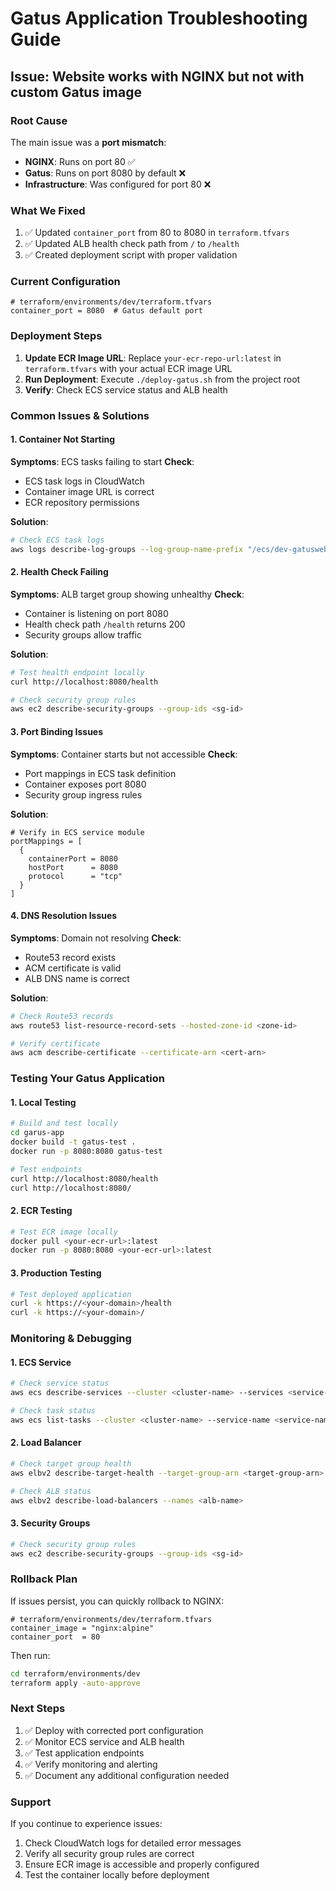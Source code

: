 # Gatus Application Troubleshooting Guide

## Issue: Website works with NGINX but not with custom Gatus image

### Root Cause
The main issue was a **port mismatch**:
- **NGINX**: Runs on port 80 ✅
- **Gatus**: Runs on port 8080 by default ❌
- **Infrastructure**: Was configured for port 80 ❌

### What We Fixed
1. ✅ Updated `container_port` from 80 to 8080 in `terraform.tfvars`
2. ✅ Updated ALB health check path from `/` to `/health`
3. ✅ Created deployment script with proper validation

### Current Configuration
```hcl
# terraform/environments/dev/terraform.tfvars
container_port = 8080  # Gatus default port
```

### Deployment Steps
1. **Update ECR Image URL**: Replace `your-ecr-repo-url:latest` in `terraform.tfvars` with your actual ECR image URL
2. **Run Deployment**: Execute `./deploy-gatus.sh` from the project root
3. **Verify**: Check ECS service status and ALB health

### Common Issues & Solutions

#### 1. Container Not Starting
**Symptoms**: ECS tasks failing to start
**Check**:
- ECS task logs in CloudWatch
- Container image URL is correct
- ECR repository permissions

**Solution**:
```bash
# Check ECS task logs
aws logs describe-log-groups --log-group-name-prefix "/ecs/dev-gatuswebapp"
```

#### 2. Health Check Failing
**Symptoms**: ALB target group showing unhealthy
**Check**:
- Container is listening on port 8080
- Health check path `/health` returns 200
- Security groups allow traffic

**Solution**:
```bash
# Test health endpoint locally
curl http://localhost:8080/health

# Check security group rules
aws ec2 describe-security-groups --group-ids <sg-id>
```

#### 3. Port Binding Issues
**Symptoms**: Container starts but not accessible
**Check**:
- Port mappings in ECS task definition
- Container exposes port 8080
- Security group ingress rules

**Solution**:
```hcl
# Verify in ECS service module
portMappings = [
  {
    containerPort = 8080
    hostPort      = 8080
    protocol      = "tcp"
  }
]
```

#### 4. DNS Resolution Issues
**Symptoms**: Domain not resolving
**Check**:
- Route53 record exists
- ACM certificate is valid
- ALB DNS name is correct

**Solution**:
```bash
# Check Route53 records
aws route53 list-resource-record-sets --hosted-zone-id <zone-id>

# Verify certificate
aws acm describe-certificate --certificate-arn <cert-arn>
```

### Testing Your Gatus Application

#### 1. Local Testing
```bash
# Build and test locally
cd garus-app
docker build -t gatus-test .
docker run -p 8080:8080 gatus-test

# Test endpoints
curl http://localhost:8080/health
curl http://localhost:8080/
```

#### 2. ECR Testing
```bash
# Test ECR image locally
docker pull <your-ecr-url>:latest
docker run -p 8080:8080 <your-ecr-url>:latest
```

#### 3. Production Testing
```bash
# Test deployed application
curl -k https://<your-domain>/health
curl -k https://<your-domain>/
```

### Monitoring & Debugging

#### 1. ECS Service
```bash
# Check service status
aws ecs describe-services --cluster <cluster-name> --services <service-name>

# Check task status
aws ecs list-tasks --cluster <cluster-name> --service-name <service-name>
```

#### 2. Load Balancer
```bash
# Check target group health
aws elbv2 describe-target-health --target-group-arn <target-group-arn>

# Check ALB status
aws elbv2 describe-load-balancers --names <alb-name>
```

#### 3. Security Groups
```bash
# Check security group rules
aws ec2 describe-security-groups --group-ids <sg-id>
```

### Rollback Plan
If issues persist, you can quickly rollback to NGINX:
```hcl
# terraform/environments/dev/terraform.tfvars
container_image = "nginx:alpine"
container_port  = 80
```

Then run:
```bash
cd terraform/environments/dev
terraform apply -auto-approve
```

### Next Steps
1. ✅ Deploy with corrected port configuration
2. ✅ Monitor ECS service and ALB health
3. ✅ Test application endpoints
4. ✅ Verify monitoring and alerting
5. ✅ Document any additional configuration needed

### Support
If you continue to experience issues:
1. Check CloudWatch logs for detailed error messages
2. Verify all security group rules are correct
3. Ensure ECR image is accessible and properly configured
4. Test the container locally before deployment

